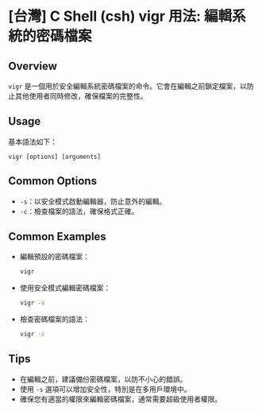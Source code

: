 # [台灣] C Shell (csh) vigr 用法: 編輯系統的密碼檔案

## Overview
`vigr` 是一個用於安全編輯系統密碼檔案的命令。它會在編輯之前鎖定檔案，以防止其他使用者同時修改，確保檔案的完整性。

## Usage
基本語法如下：
```
vigr [options] [arguments]
```

## Common Options
- `-s`：以安全模式啟動編輯器，防止意外的編輯。
- `-c`：檢查檔案的語法，確保格式正確。

## Common Examples
- 編輯預設的密碼檔案：
  ```bash
  vigr
  ```
  
- 使用安全模式編輯密碼檔案：
  ```bash
  vigr -s
  ```

- 檢查密碼檔案的語法：
  ```bash
  vigr -c
  ```

## Tips
- 在編輯之前，建議備份密碼檔案，以防不小心的錯誤。
- 使用 `-s` 選項可以增加安全性，特別是在多用戶環境中。
- 確保您有適當的權限來編輯密碼檔案，通常需要超級使用者權限。